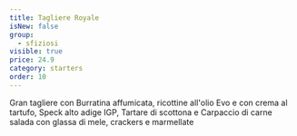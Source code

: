 ```yaml
---
title: Tagliere Royale
isNew: false
group:
  - sfiziosi
visible: true
price: 24.9
category: starters
order: 10
---
```

Gran tagliere con Burratina affumicata, ricottine all'olio Evo e con crema al tartufo, Speck alto adige IGP, Tartare di scottona e Carpaccio di carne salada con glassa di mele, crackers e marmellate